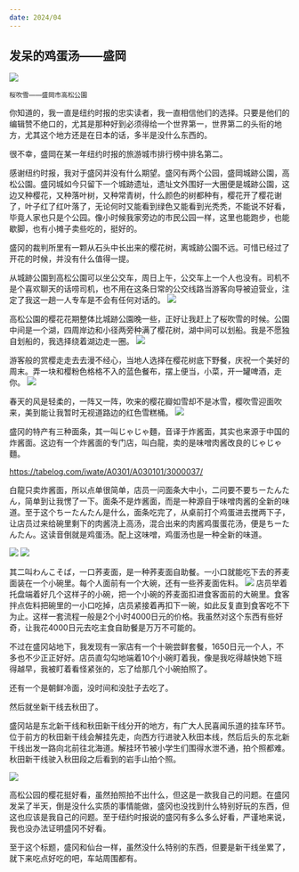 ```yaml
---
date: 2024/04
---
```



## 发呆的鸡蛋汤——盛岡
<img src="https://s2.loli.net/2024/05/21/pf73XWeoSAB9NCv.jpg"/>

<small>桜吹雪——盛岡市高松公園</small>

你知道的，我一直是纽约时报的忠实读者，我一直相信他们的选择。只要是他们的编辑赞不绝口的，尤其是那种好到必须得给一个世界第一，世界第二的头衔的地方，尤其这个地方还是在日本的话，多半是没什么东西的。

很不幸，盛岡在某一年纽约时报的旅游城市排行榜中排名第二。

感谢纽约时报，我对于盛冈并没有什么期望。盛冈有两个公园，盛岡城跡公園，高松公園。盛冈城如今只留下一个城跡遗址，遗址文外围好一大圈便是城跡公園，这边又种樱花，又种落叶树，又种常青树，什么颜色的树都种有，樱花开了樱花谢了，叶子红了红叶落了，无论何时又能看到绿色又能看到光秃秃，不能说不好看，毕竟人家也只是个公园。像小时候我家旁边的市民公园一样，这里也能跑步，也能歇脚，也有小摊子卖些吃的，挺好的。

盛冈的裁判所里有一颗从石头中长出来的樱花树，离城跡公園不远。可惜已经过了开花的时候，并没有什么值得一提。

从城跡公園到高松公園可以坐公交车，周日上午，公交车上一个人也没有。司机不是个喜欢聊天的话唠司机，也不用在这条日常的公交线路当游客向导被迫营业，注定了我这一趟一人专车是不会有任何对话的。
<img src="https://s2.loli.net/2024/05/21/RPMZ6Wnw2mLc5qo.jpg"/>

高松公園的樱花花期整体比城跡公園晚一些，正好让我赶上了桜吹雪的时候。公園中间是一个湖，四周岸边和小径两旁种满了樱花树，湖中间可以划船。我是不愿独自划船的，我选择绕着湖边走一圈。
<img src="https://s2.loli.net/2024/05/21/bc9Xp2rsWvw34nH.jpg"/>

游客般的赏樱走走去去漫不经心，当地人选择在樱花树底下野餐，庆祝一个美好的周末。弄一块和樱粉色格格不入的蓝色餐布，摆上便当，小菜，开一罐啤酒，走你。
<img src="https://s2.loli.net/2024/05/21/va4PXIfCn5gpBRJ.jpg"/>

春天的风是轻柔的，一阵又一阵，吹来的樱花瓣如雪却不是冰雪，樱吹雪迎面吹来，美到能让我暂时无视道路边的红色雪糕桶。
<img src="https://s2.loli.net/2024/05/21/pf73XWeoSAB9NCv.jpg"/>

盛冈的特产有三种面条，其一叫じゃじゃ麵，音译于炸酱面，其实也来源于中国的炸酱面。这边有一个炸酱面的专门店，叫白龍，卖的是味噌肉酱改良的じゃじゃ麵。

https://tabelog.com/iwate/A0301/A030101/3000037/

白龍只卖炸酱面，所以点单很简单，店员一问面条大中小，二问要不要ちーたんたん，简单到让我愣了一下。面条不是炸酱面，而是一种源自于味噌肉酱的全新的味道。至于这个ちーたんたん是什么，面条吃完了，从桌前打个鸡蛋进去搅两下子，让店员过来给碗里剩下的肉酱浇上高汤，混合出来的肉酱鸡蛋蛋花汤，便是ちーたんたん。这读音倒就是鸡蛋汤。配上这味噌，鸡蛋汤也是一种全新的味道。

<img src="https://s2.loli.net/2024/05/21/eHqI9dmJUSWNXQr.jpg"/>
<img src="https://s2.loli.net/2024/05/21/xsThyIQFaJZ9Mmn.jpg"/>

其二叫わんこそば，一口荞麦面，是一种荞麦面自助餐。一小口就能吃下去的荞麦面装在一个小碗里。每个人面前有一个大碗，还有一些荞麦面佐料。
<img src="https://s2.loli.net/2024/05/21/Ui7dl8KeaLgjxFh.jpg"/>
店员举着托盘端着好几个这样子的小碗，把一个小碗的荞麦面扣进食客面前的大碗里。食客拌点佐料把碗里的一小口吃掉，店员紧接着再扣下一碗，如此反复直到食客吃不下为止。这样一套流程一般是2个小时4000日元的价格。我虽然对这个东西有些好奇，让我花4000日元去吃主食自助餐是万万不可能的。

不过在盛冈站地下，我发现有一家店有一个十碗尝鲜套餐，1650日元一个人，不多也不少正正好好。店员直勾勾地端着10个小碗盯着我，像是我吃得越快她下班得越早，我被盯着看怪紧张的，忘了给那几个小碗拍照了。

还有一个是朝鲜冷面，没时间和没肚子去吃了。

然后就坐新干线去秋田了。

盛冈站是东北新干线和秋田新干线分开的地方，有广大人民喜闻乐道的挂车环节。位于前方的秋田新干线会解挂先走，向西方行进驶入秋田本线，然后后头的东北新干线出发一路向北前往北海道。解挂环节被小学生们围得水泄不通，拍个照都难。秋田新干线驶入秋田段之后看到的岩手山拍个照。

<img src="https://s2.loli.net/2024/05/21/qkSLuc9d8QUfOXT.jpg"/>

高松公园的樱花挺好看，虽然拍照拍不出什么，但这是一款我自己的问题。在盛冈发呆了半天，倒是没什么实质的事情能做，盛冈也没找到什么特别好玩的东西，但这也应该是我自己的问题。至于纽约时报说的盛冈有多么多么好看，严谨地来说，我也没办法证明盛冈不好看。

至于这个标题，盛冈和仙台一样，虽然没什么特别的东西，但要是新干线坐累了，就下来吃点好吃的吧，车站周围都有。
